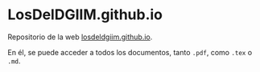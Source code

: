 # LosDelDGIIM.github.io

Repositorio de la web [losdeldgiim.github.io](losdeldgiim.github.io).

En él, se puede acceder a todos los documentos, tanto `.pdf`, como `.tex` o `.md`.

